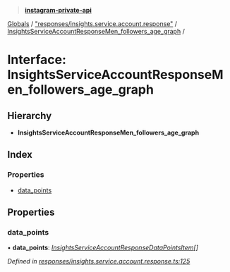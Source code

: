 > **[instagram-private-api](../README.md)**

[Globals](../README.md) / ["responses/insights.service.account.response"](../modules/_responses_insights_service_account_response_.md) / [InsightsServiceAccountResponseMen_followers_age_graph](_responses_insights_service_account_response_.insightsserviceaccountresponsemen_followers_age_graph.md) /

# Interface: InsightsServiceAccountResponseMen_followers_age_graph

## Hierarchy

* **InsightsServiceAccountResponseMen_followers_age_graph**

## Index

### Properties

* [data_points](_responses_insights_service_account_response_.insightsserviceaccountresponsemen_followers_age_graph.md#data_points)

## Properties

###  data_points

• **data_points**: *[InsightsServiceAccountResponseDataPointsItem](_responses_insights_service_account_response_.insightsserviceaccountresponsedatapointsitem.md)[]*

*Defined in [responses/insights.service.account.response.ts:125](https://github.com/dilame/instagram-private-api/blob/173bc62/src/responses/insights.service.account.response.ts#L125)*